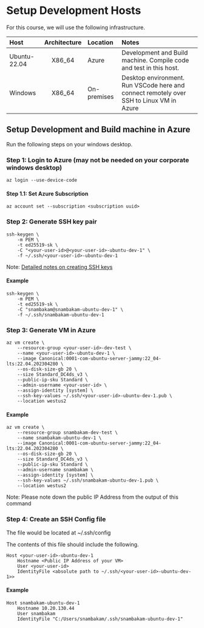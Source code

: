 # Setup Development Hosts

For this course, we will use the following infrastructure.

|  Host        | Architecture | Location    | Notes                       |
|:-------------|:------------:|:------------|:----------------------------|
| Ubuntu-22.04 | X86_64       | Azure       | Development and Build machine. Compile code and test in this host. |
| Windows      | X86_64       | On-premises | Desktop environment. Run VSCode here and connect remotely over SSH to Linux VM in Azure |

## Setup Development and Build machine in Azure

Run the following steps on your windows desktop.

### Step 1: Login to Azure (may not be needed on your corporate windows desktop)

```
az login --use-device-code
```

#### Step 1.1: Set Azure Subscription

```
az account set --subscription <subscription uuid>
```

### Step 2: Generate SSH key pair

```shell
ssh-keygen \
    -m PEM \
    -t ed25519-sk \
    -C "<your-user-id>@<your-user-id>-ubuntu-dev-1" \
    -f ~/.ssh/<your-user-id>-ubuntu-dev-1
```
Note: [Detailed notes on creating SSH keys](https://learn.microsoft.com/en-us/azure/virtual-machines/linux/create-ssh-keys-detailed)

#### Example

```
ssh-keygen \
    -m PEM \
    -t ed25519-sk \
    -C "snambakam@snambakam-ubuntu-dev-1" \
    -f ~/.ssh/snambakam-ubuntu-dev-1
```

### Step 3: Generate VM in Azure

```shell
az vm create \
	--resource-group <your-user-id>-dev-test \
	--name <your-user-id>-ubuntu-dev-1 \
	--image Canonical:0001-com-ubuntu-server-jammy:22_04-lts:22.04.202304280 \
	--os-disk-size-gb 20 \
	--size Standard_DC4ds_v3 \
	--public-ip-sku Standard \
	--admin-username <your-user-id> \
	--assign-identity [system] \
	--ssh-key-values ~/.ssh/<your-user-id>-ubuntu-dev-1.pub \
	--location westus2
```

#### Example

```
az vm create \
	--resource-group snambakam-dev-test \
	--name snambakam-ubuntu-dev-1 \
	--image Canonical:0001-com-ubuntu-server-jammy:22_04-lts:22.04.202304280 \
	--os-disk-size-gb 20 \
	--size Standard_DC4ds_v3 \
	--public-ip-sku Standard \
	--admin-username snambakam \
	--assign-identity [system] \
	--ssh-key-values ~/.ssh/snambakam-ubuntu-dev-1.pub \
	--location westus2
```

Note: Please note down the public IP Address from the output of this command

### Step 4: Create an SSH Config file

The file would be located at ~/.ssh/config

The contents of this file should include the following.

```shell
Host <your-user-id>-ubuntu-dev-1
    Hostname <Public IP Address of your VM>
    User <your-user-id>
    IdentityFile <absolute path to ~/.ssh/<your-user-id>-ubuntu-dev-1>>
```

#### Example

```
Host snambakam-ubuntu-dev-1
    Hostname 10.20.130.44
    User snambakam
    IdentityFile "C:/Users/snambakam/.ssh/snambakam-ubuntu-dev-1"
```

